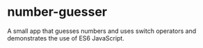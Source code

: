 # number-guesser
A small app that guesses numbers and uses switch operators and demonstrates the use of ES6 JavaScript.
